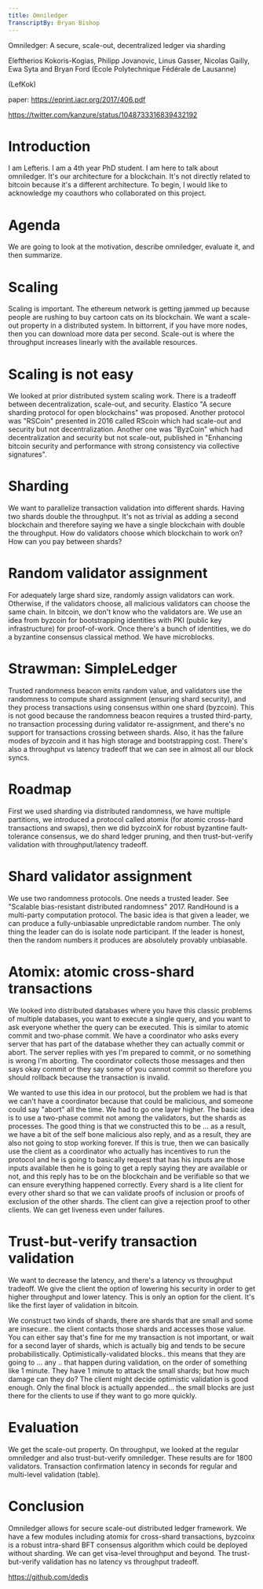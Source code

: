 ```yaml
---
title: Omniledger
TranscriptBy: Bryan Bishop
---
```


Omniledger: A secure, scale-out, decentralized ledger via sharding

Eleftherios Kokoris-Kogias, Philipp Jovanovic, Linus Gasser, Nicolas Gailly, Ewa Syta and Bryan Ford (Ecole Polytechnique Fédérale de Lausanne)

(LefKok)

paper: <https://eprint.iacr.org/2017/406.pdf>

<https://twitter.com/kanzure/status/1048733316839432192>

# Introduction

I am Lefteris. I am a 4th year PhD student. I am here to talk about omniledger. It's our architecture for a blockchain. It's not directly related to bitcoin because it's a different architecture. To begin, I would like to acknowledge my coauthors who collaborated on this project.

# Agenda

We are going to look at the motivation, describe omniledger, evaluate it, and then summarize.

# Scaling

Scaling is important. The ethereum network is getting jammed up because people are rushing to buy cartoon cats on its blockchain. We want a scale-out property in a distributed system. In bittorrent, if you have more nodes, then you can download more data per second. Scale-out is where the throughput increases linearly with the available resources.

# Scaling is not easy

We looked at prior distributed system scaling work. There is a tradeoff between decentralization, scale-out, and security. Elastico "A secure sharding protocol for open blockchains" was proposed. Another protocol was "RSCoin" presented in 2016 called RScoin which had scale-out and security but not decentralization. Another one was "ByzCoin" which had decentralization and security but not scale-out, published in "Enhancing bitcoin security and performance with strong consistency via collective signatures".

# Sharding

We want to parallelize transaction validation into different shards. Having two shards double the throughput. It's not as trivial as adding a second blockchain and therefore saying we have a single blockchain with double the throughput. How do validators choose which blockchain to work on? How can you pay between shards?

# Random validator assignment

For adequately large shard size, randomly assign validators can work. Otherwise, if the validators choose, all malicious validators can choose the same chain. In bitcoin, we don't know who the validators are. We use an idea from byzcoin for bootstrapping identities with PKI (public key infrastructure) for proof-of-work. Once there's a bunch of identities, we do a byzantine consensus classical method. We have microblocks.

# Strawman: SimpleLedger

Trusted randomness beacon emits random value, and validators use the randomness to compute shard assignment (ensuring shard security), and they process transactions using consensus within one shard (byzcoin). This is not good because the randomness beacon requires a trusted third-party, no transaction processing during validator re-assignment, and there's no support for transactions crossing between shards. Also, it has the failure modes of byzcoin and it has high storage and bootstrapping cost. There's also a throughput vs latency tradeoff that we can see in almost all our block syncs.

# Roadmap

First we used sharding via distributed randomness, we have multiple partitions, we introduced a protocol called atomix (for atomic cross-hard transactions and swaps), then we did byzcoinX for robust byzantine fault-tolerance consensus, we do shard ledger pruning, and then trust-but-verify validation with throughput/latency tradeoff.

# Shard validator assignment

We use two randomness protocols. One needs a trusted leader. See "Scalable bias-resistant distributed randomness" 2017. RandHound is a multi-party computation protocol. The basic idea is that given a leader, we can produce a fully-unbiasable unpredictable random number. The only thing the leader can do is isolate node participant. If the leader is honest, then the random numbers it produces are absolutely provably unbiasable. 

# Atomix: atomic cross-shard transactions

We looked into distributed databases where you have this classic problems of multiple databases, you want to execute a single query, and you want to ask everyone whether the query can be executed. This is similar to atomic commit and two-phase commit. We have a coordinator who asks every server that has part of the database whether they can actually commit or abort. The server replies with yes I'm prepared to commit, or no something is wrong I'm aborting. The coordinator collects those messages and then says okay commit or they say some of you cannot commit so therefore you should rollback because the transaction is invalid.

We wanted to use this idea in our protocol, but the problem we had is that we can't have a coordinator because that could be malicious, and someone could say "abort" all the time. We had to go one layer higher. The basic idea is to use a two-phase commit not among the validators, but the shards as processes. The good thing is that we constructed this to be ... as a result, we have a bit of the self bone malicious also reply, and as a result, they are also not going to stop working forever. If this is true, then we can basically use the client as a coordinator who actually has incentives to run the protocol and he is going to basically request that has his inputs are those inputs available then he is going to get a reply saying they are available or not, and this reply has to be on the blockchain and be verifiable so that we can ensure everything happened correctly. Every shard is a lite client for every other shard so that we can validate proofs of inclusion or proofs of exclusion of the other shards. The client can give a rejection proof to other clients. We can get liveness even under failures.

# Trust-but-verify transaction validation

We want to decrease the latency, and there's a latency vs throughput tradeoff. We give the client the option of lowering his security in order to get higher throughput and lower latency. This is only an option for the client. It's like the first layer of validation in bitcoin.

We construct two kinds of shards, there are shards that are small and some are insecure.. the client contacts those shards and accesses those value. You can either say that's fine for me my transaction is not important, or wait for a second layer of shards, which is actually big and tends to be secure probabilistically.  Optimistically-validated blocks.. this means that they are going to ... any .. that happen during validation, on the order of something like 1 minute. They have 1 minute to attack the small shards; but how much damage can they do? The client might decide optimistic validation is good enough. Only the final block is actually appended... the small blocks are just there for the clients to use if they want to go more quickly.

# Evaluation

We get the scale-out property. On throughput, we looked at the regular omniledger and also trust-but-verify omniledger. These results are for 1800 validators. Transaction confirmation latency in seconds for regular and multi-level validation (table).

# Conclusion

Omniledger allows for secure scale-out distributed ledger framework. We have a few modules including atomix for cross-shard transactions, byzcoinx is a robust intra-shard BFT consensus algorithm which could be deployed without sharding. We can get visa-level throughput and beyond. The trust-but-verify validation has no latency vs throughput tradeoff.

<https://github.com/dedis>
